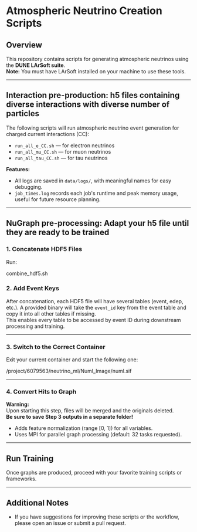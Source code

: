# Atmospheric Neutrino Creation Scripts

## Overview

This repository contains scripts for generating atmospheric neutrinos using the **DUNE LArSoft suite**.  
**Note:** You must have LArSoft installed on your machine to use these tools.

---

## Interaction pre-production: h5 files containing diverse interactions with diverse number of particles


The following scripts will run atmospheric neutrino event generation for charged current interactions (CC):

- `run_all_e_CC.sh` &mdash; for electron neutrinos
- `run_all_mu_CC.sh` &mdash; for muon neutrinos
- `run_all_tau_CC.sh` &mdash; for tau neutrinos

**Features:**
- All logs are saved in `data/logs/`, with meaningful names for easy debugging.
- `job_times.log` records each job's runtime and peak memory usage, useful for future resource planning.

---

## NuGraph pre-processing: Adapt your h5 file until they are ready to be trained

### 1. Concatenate HDF5 Files

Run:

combine_hdf5.sh


### 2. Add Event Keys

After concatenation, each HDF5 file will have several tables (event, edep, etc.).
A provided binary will take the `event_id` key from the event table and copy it into all other tables if missing.  
This enables every table to be accessed by event ID during downstream processing and training.

---

### 3. Switch to the Correct Container

Exit your current container and start the following one:

/project/6079563/neutrino_ml/Numl_Image/numl.sif


---

### 4. Convert Hits to Graph

**Warning:**  
Upon starting this step, files will be merged and the originals deleted.  
**Be sure to save Step 3 outputs in a separate folder!**

- Adds feature normalization (range [0, 1]) for all variables.
- Uses MPI for parallel graph processing (default: 32 tasks requested).

---

## Run Training

Once graphs are produced, proceed with your favorite training scripts or frameworks.

---

## Additional Notes

- If you have suggestions for improving these scripts or the workflow, please open an issue or submit a pull request.
